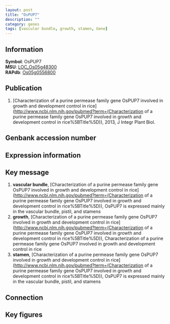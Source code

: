 ```yaml
---
layout: post
title: "OsPUP7"
description: ""
category: genes
tags: [vascular bundle, growth, stamen, Gene]
---
```


## Information
__Symbol__: OsPUP7  
__MSU__: [LOC_Os05g48300](http://rice.plantbiology.msu.edu/cgi-bin/ORF_infopage.cgi?orf=LOC_Os05g48300)  
__RAPdb__: [Os05g0556800](http://rapdb.dna.affrc.go.jp/viewer/gbrowse_details/irgsp1?name=Os05g0556800)  

## Publication
1. [Characterization of a purine permease family gene OsPUP7 involved in growth and development control in rice](http://www.ncbi.nlm.nih.gov/pubmed?term=(Characterization of a purine permease family gene OsPUP7 involved in growth and development control in rice%5BTitle%5D)), 2013, J Integr Plant Biol.

## Genbank accession number

## Expression information

## Key message
1. __vascular bundle__, [Characterization of a purine permease family gene OsPUP7 involved in growth and development control in rice](http://www.ncbi.nlm.nih.gov/pubmed?term=(Characterization of a purine permease family gene OsPUP7 involved in growth and development control in rice%5BTitle%5D)),  OsPUP7 is expressed mainly in the vascular bundle, pistil, and stamens
2. __growth__, [Characterization of a purine permease family gene OsPUP7 involved in growth and development control in rice](http://www.ncbi.nlm.nih.gov/pubmed?term=(Characterization of a purine permease family gene OsPUP7 involved in growth and development control in rice%5BTitle%5D)), Characterization of a purine permease family gene OsPUP7 involved in growth and development control in rice
3. __stamen__, [Characterization of a purine permease family gene OsPUP7 involved in growth and development control in rice](http://www.ncbi.nlm.nih.gov/pubmed?term=(Characterization of a purine permease family gene OsPUP7 involved in growth and development control in rice%5BTitle%5D)),  OsPUP7 is expressed mainly in the vascular bundle, pistil, and stamens

## Connection

## Key figures


